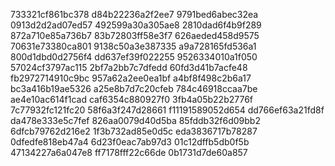 733321cf861bc378
d84b22236a2f2ee7
9791bed6abec32ea
0913d2d2ad07ed57
492599a30a305ae8
2810dad6f4b9f289
872a710e85a736b7
83b72803ff58e3f7
626aeded458d9575
70631e73380ca801
9138c50a3e387335
a9a728165fd536a1
800d1dbd0d2756f4
dd637ef39f022255
9526334010a1f050
57024cf3797ac115
2bf7a2bb7c7dfedd
60fd3d41b7acfe48
fb2972714910c9bc
957a62a2ee0ea1bf
a4bf8f498c2b6a17
bc3a416b19ae5326
a25e8b7d7c20cfeb
784c46918ccaa7be
ae4e10ac614f1cad
caf6354c880927f0
3fb4a05b22b2776f
7c77932fc121fc20
58f6a3f247d28661
f11191589052d654
dd766ef63a21fd8f
da478e333e5c7fef
826aa0079d40d5ba
85fddb32f6d09bb2
6dfcb79762d216e2
1f3b732ad85e0d5c
eda3836717b78287
0dfedfe818eb47a4
6d23f0eac7ab97d3
01c12dffb5db0f5b
47134227a6a047e8
ff7178fff22c66de
0b1731d7de60a857
